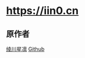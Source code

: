 # https://iin0.cn
## 原作者
[绫川星凛](https://seir.in)
[Github](https://github.com/AyagawaSeirin/homepage)
